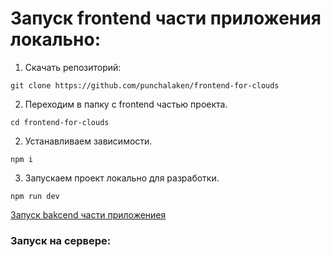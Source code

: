 # Запуск frontend части приложения локально: 

1. Скачать репозиторий:
```
git clone https://github.com/punchalaken/frontend-for-clouds
```

2. Переходим в папку с frontend частью проекта.
```
cd frontend-for-clouds
```

2. Устанавливаем зависимости.
```
npm i 
```

3. Запускаем проект локально для разработки.
```
npm run dev
```

[Запуск bakcend части приложениея](https://github.com/punchalaken/Cloud-for-fiels/edit/main/README.md)

### Запуск на сервере: 
